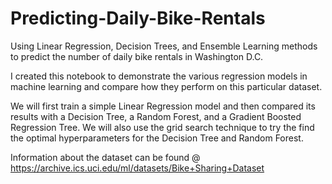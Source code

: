 # Predicting-Daily-Bike-Rentals
Using Linear Regression, Decision Trees, and Ensemble Learning methods to predict the number of daily bike rentals in Washington D.C. 

I created this notebook to demonstrate the various regression models in machine learning and compare how they perform on this particular dataset.

We will first train a simple Linear Regression model and then compared its results with a Decision Tree, a Random Forest, and a Gradient Boosted Regression Tree. We will also use the grid search technique to try the find the optimal hyperparameters for the Decision Tree and Random Forest.

Information about the dataset can be found @ https://archive.ics.uci.edu/ml/datasets/Bike+Sharing+Dataset
